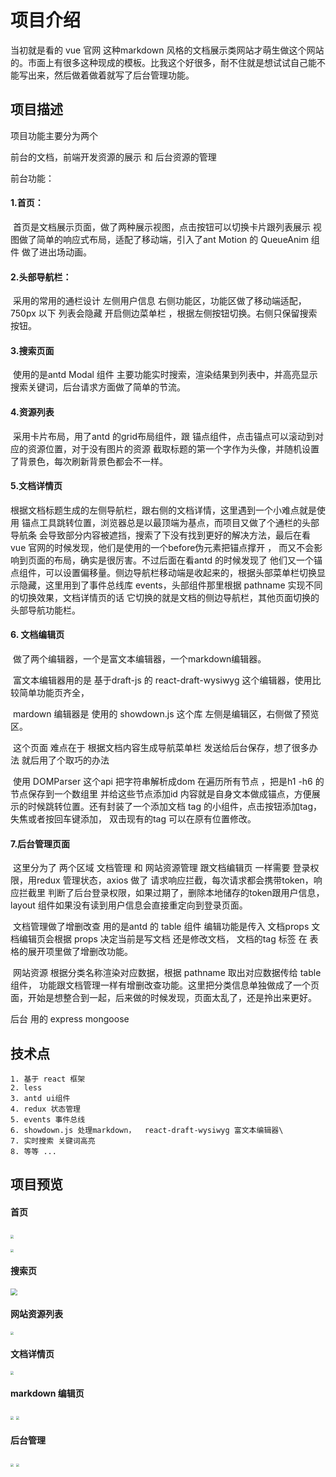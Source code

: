 # 项目介绍

当初就是看的 vue 官网 这种markdown 风格的文档展示类网站才萌生做这个网站的。市面上有很多这种现成的模板。比我这个好很多，耐不住就是想试试自己能不能写出来，然后做着做着就写了后台管理功能。

## 项目描述

项目功能主要分为两个

前台的文档，前端开发资源的展示 和 后台资源的管理

前台功能：

#### 	1.首页：

​				首页是文档展示页面，做了两种展示视图，点击按钮可以切换卡片跟列表展示  视图做了简单的响应式布局，适配了移动端，引入了ant Motion 的 QueueAnim 组件 做了进出场动画。

#### 	2.头部导航栏：

​				采用的常用的通栏设计 左侧用户信息 右侧功能区，功能区做了移动端适配，750px 以下 列表会隐藏 开启侧边菜单栏 ，根据左侧按钮切换。右侧只保留搜索按钮。

#### 	3.搜索页面

​				使用的是antd Modal 组件 主要功能实时搜索，渲染结果到列表中，并高亮显示搜索关键词，后台请求方面做了简单的节流。

#### 	4.资源列表

​				采用卡片布局，用了antd 的grid布局组件，跟 锚点组件，点击锚点可以滚动到对应的资源位置，对于没有图片的资源 截取标题的第一个字作为头像，并随机设置了背景色，每次刷新背景色都会不一样。

#### 	5.文档详情页

​		根据文档标题生成的左侧导航栏，跟右侧的文档详情，这里遇到一个小难点就是使用 锚点工具跳转位置，浏览器总是以最顶端为基点，而项目又做了个通栏的头部导航条 会导致部分内容被遮挡，搜索了下没有找到更好的解决方法，最后在看 vue 官网的时候发现，他们是使用的一个before伪元素把锚点撑开 ，  而又不会影响到页面的布局，确实是很厉害。不过后面在看antd 的时候发现了 他们又一个锚点组件，可以设置偏移量。侧边导航栏移动端是收起来的，根据头部菜单栏切换显示隐藏，这里用到了事件总线库 events，头部组件那里根据 pathname 实现不同的切换效果，文档详情页的话 它切换的就是文档的侧边导航栏，其他页面切换的头部导航功能栏。

####   	6. 文档编辑页

​	做了两个编辑器，一个是富文本编辑器，一个markdown编辑器。

​	富文本编辑器用的是 基于draft-js 的 react-draft-wysiwyg 这个编辑器，使用比较简单功能页齐全，

​	mardown 编辑器是 使用的 showdown.js 这个库 左侧是编辑区，右侧做了预览区。

​	这个页面 难点在于 根据文档内容生成导航菜单栏 发送给后台保存，想了很多办法  就后用了个取巧的办法

​	使用 DOMParser 这个api 把字符串解析成dom 在遍历所有节点 ，把是h1 -h6 的节点保存到一个数组里 并给这些节点添加id 内容就是自身文本做成锚点，方便展示的时候跳转位置。还有封装了一个添加文档 tag 的小组件，点击按钮添加tag，失焦或者按回车键添加， 双击现有的tag 可以在原有位置修改。

#### 	7.后台管理页面

​	这里分为了 两个区域 文档管理 和 网站资源管理 跟文档编辑页 一样需要 登录权限，用redux 管理状态，axios 做了 请求响应拦截，每次请求都会携带token，响应拦截里 判断了后台登录权限，如果过期了，删除本地储存的token跟用户信息，layout 组件如果没有读到用户信息会直接重定向到登录页面。

​	文档管理做了增删改查 用的是antd  的 table 组件 编辑功能是传入 文档props 文档编辑页会根据 props 决定当前是写文档 还是修改文档， 文档的tag 标签 在 表格的展开项里做了增删改功能。

​	网站资源 根据分类名称渲染对应数据，根据 pathname 取出对应数据传给 table 组件， 功能跟文档管理一样有增删改查功能。这里把分类信息单独做成了一个页面，开始是想整合到一起，后来做的时候发现，页面太乱了，还是拎出来更好。



后台 用的 express mongoose 



## 技术点

	1. 基于 react 框架 
	2. less 
	3. antd ui组件
	4. redux 状态管理
	5. events 事件总线
	6. showdown.js 处理markdown，  react-draft-wysiwyg 富文本编辑器\
	7. 实时搜索 关键词高亮
	8. 等等 ...

## 项目预览



#### 	首页

​	<img src="https://i.im5i.com/2021/05/19/CuEgU.png" style="zoom:33%;" />

<img src="https://i.im5i.com/2021/05/19/CuU5w.png" style="zoom:33%;" />



#### 搜索页

<img src="https://i.im5i.com/2021/05/19/CuH3n.png" style="zoom:66%;" />



#### 网站资源列表

<img src="https://i.im5i.com/2021/05/19/CuBf5.png" style="zoom:33%;" />



#### 文档详情页

<img src="https://i.im5i.com/2021/05/19/CucD8.png" style="zoom:33%;" />



#### markdown 编辑页

<img src="https://i.im5i.com/2021/05/19/Cub8Z.png" style="zoom:33%;" />

<img src="https://i.im5i.com/2021/05/19/Cu5s1.png" style="zoom:33%;" />



#### 后台管理

<img src="https://i.im5i.com/2021/05/19/CuJ26.png" style="zoom:33%;" />

<img src="https://i.im5i.com/2021/05/19/CuuCJ.png" style="zoom:33%;" />
